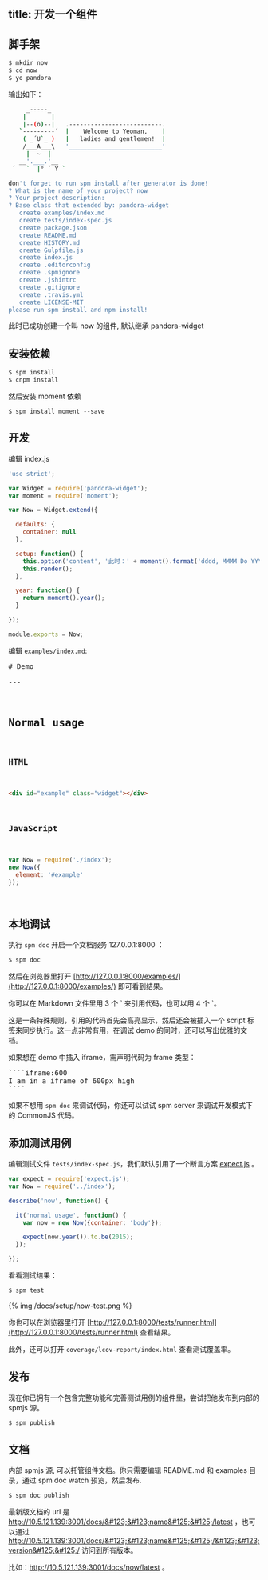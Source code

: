title: 开发一个组件
---

## 脚手架

```bash
$ mkdir now
$ cd now
$ yo pandora

```

输出如下：

```bash
     _-----_
    |       |
    |--(o)--|   .--------------------------.
   `---------´  |    Welcome to Yeoman,    |
    ( _´U`_ )   |   ladies and gentlemen!  |
    /___A___\   '__________________________'
     |  ~  |
   __'.___.'__
 ´   `  |° ´ Y `

don't forget to run spm install after generator is done!
? What is the name of your project? now
? Your project description: 
? Base class that extended by: pandora-widget
   create examples/index.md
   create tests/index-spec.js
   create package.json
   create README.md
   create HISTORY.md
   create Gulpfile.js
   create index.js
   create .editorconfig
   create .spmignore
   create .jshintrc
   create .gitignore
   create .travis.yml
   create LICENSE-MIT
please run spm install and npm install!
```

此时已成功创建一个叫 now 的组件, 默认继承 pandora-widget

## 安装依赖

```bash
$ spm install
$ cnpm install
```

然后安装 moment 依赖

```
$ spm install moment --save
```

## 开发

编辑 index.js

```javascript
'use strict';

var Widget = require('pandora-widget');
var moment = require('moment');

var Now = Widget.extend({

  defaults: {
    container: null
  },

  setup: function() {
    this.option('content', '此时：' + moment().format('dddd, MMMM Do YYYY, h:mm:ss a'));
    this.render();
  },

  year: function() {
    return moment().year();
  }

});

module.exports = Now;

```

编辑 `examples/index.md`:

<pre>
# Demo

---
<style type="text/css">
  .widget {
    border: 1px solid #ccc;
    padding: 10px;
  }
</style>
## Normal usage

### HTML

````html
<div id="example" class="widget"></div>
````

### JavaScript

````javascript
var Now = require('./index');
new Now({
  element: '#example'
});
````
</pre>

## 本地调试

执行 `spm doc` 开启一个文档服务 127.0.0.1:8000 ：

```bash
$ spm doc
```

然后在浏览器里打开 [http://127.0.0.1:8000/examples/](http://127.0.0.1:8000/examples/) 即可看到结果。

你可以在 Markdown 文件里用 3 个 &#96; 来引用代码，也可以用 4 个 &#96;。

这是一条特殊规则，引用的代码首先会高亮显示，然后还会被插入一个 script 标签来同步执行。这一点非常有用，在调试 demo 的同时，还可以写出优雅的文档。

如果想在 demo 中插入 iframe，需声明代码为 frame 类型：

<pre>
````iframe:600
I am in a iframe of 600px high
````
</pre>

如果不想用 `spm doc` 来调试代码，你还可以试试 spm server 来调试开发模式下的 CommonJS 代码。

## 添加测试用例

编辑测试文件 `tests/index-spec.js`，我们默认引用了一个断言方案 [expect.js](http://spmjs.io/package/expect.js) 。

```javascript
var expect = require('expect.js');
var Now = require('../index');

describe('now', function() {

  it('normal usage', function() {
    var now = new Now({container: 'body'});

    expect(now.year()).to.be(2015);
  });

});

```

看看测试结果：

```bash
$ spm test
```

{% img /docs/setup/now-test.png %}

你也可以在浏览器里打开 [http://127.0.0.1:8000/tests/runner.html](http://127.0.0.1:8000/tests/runner.html) 查看结果。

此外，还可以打开 `coverage/lcov-report/index.html` 查看测试覆盖率。

## 发布

现在你已拥有一个包含完整功能和完善测试用例的组件里，尝试把他发布到内部的 spmjs 源。

```bash
$ spm publish
```

## 文档

内部 spmjs 源, 可以托管组件文档。你只需要编辑 README.md 和 examples 目录，通过 spm doc watch 预览，然后发布.

```bash
$ spm doc publish
```

最新版文档的 url 是 http://10.5.121.139:3001/docs/&#123;&#123;name&#125;&#125;/latest ，也可以通过 http://10.5.121.139:3001/docs/&#123;&#123;name&#125;&#125;/&#123;&#123;version&#125;&#125;/ 访问到所有版本。

比如：http://10.5.121.139:3001/docs/now/latest 。
